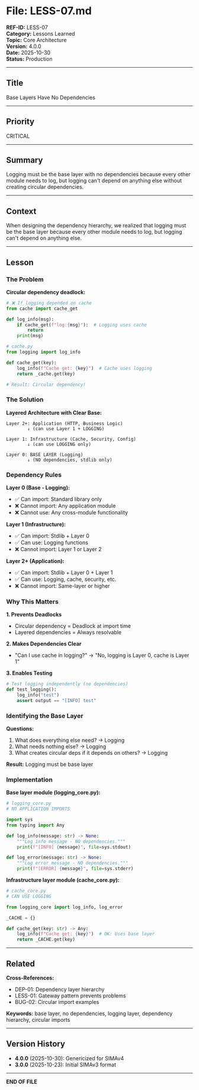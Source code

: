 # File: LESS-07.md

**REF-ID:** LESS-07  
**Category:** Lessons Learned  
**Topic:** Core Architecture  
**Version:** 4.0.0  
**Date:** 2025-10-30  
**Status:** Production

---

## Title

Base Layers Have No Dependencies

---

## Priority

CRITICAL

---

## Summary

Logging must be the base layer with no dependencies because every other module needs to log, but logging can't depend on anything else without creating circular dependencies.

---

## Context

When designing the dependency hierarchy, we realized that logging must be the base layer because every other module needs to log, but logging can't depend on anything else.

---

## Lesson

### The Problem

**Circular dependency deadlock:**
```python
# ❌ If logging depended on cache
from cache import cache_get

def log_info(msg):
    if cache_get(f"log:{msg}"):  # Logging uses cache
        return
    print(msg)

# cache.py
from logging import log_info

def cache_get(key):
    log_info(f"Cache get: {key}")  # Cache uses logging
    return _cache.get(key)

# Result: Circular dependency!
```

### The Solution

**Layered Architecture with Clear Base:**
```
Layer 2+: Application (HTTP, Business Logic)
        ↓ (can use Layer 1 + LOGGING)
        
Layer 1: Infrastructure (Cache, Security, Config)
        ↓ (can use LOGGING only)
        
Layer 0: BASE LAYER (Logging)
        ↓ (NO dependencies, stdlib only)
```

### Dependency Rules

**Layer 0 (Base - Logging):**
- ✅ Can import: Standard library only
- ❌ Cannot import: Any application module
- ❌ Cannot use: Any cross-module functionality

**Layer 1 (Infrastructure):**
- ✅ Can import: Stdlib + Layer 0
- ✅ Can use: Logging functions
- ❌ Cannot import: Layer 1 or Layer 2

**Layer 2+ (Application):**
- ✅ Can import: Stdlib + Layer 0 + Layer 1
- ✅ Can use: Logging, cache, security, etc.
- ❌ Cannot import: Same-layer or higher

### Why This Matters

**1. Prevents Deadlocks**
- Circular dependency = Deadlock at import time
- Layered dependencies = Always resolvable

**2. Makes Dependencies Clear**
- "Can I use cache in logging?" → "No, logging is Layer 0, cache is Layer 1"

**3. Enables Testing**
```python
# Test logging independently (no dependencies)
def test_logging():
    log_info("test")
    assert output == "[INFO] test"
```

### Identifying the Base Layer

**Questions:**
1. What does everything else need? → Logging
2. What needs nothing else? → Logging
3. What creates circular deps if it depends on others? → Logging

**Result:** Logging must be base layer

### Implementation

**Base layer module (logging_core.py):**
```python
# logging_core.py
# NO APPLICATION IMPORTS

import sys
from typing import Any

def log_info(message: str) -> None:
    """Log info message - NO dependencies."""
    print(f"[INFO] {message}", file=sys.stdout)

def log_error(message: str) -> None:
    """Log error message - NO dependencies."""
    print(f"[ERROR] {message}", file=sys.stderr)
```

**Infrastructure layer module (cache_core.py):**
```python
# cache_core.py
# CAN USE LOGGING

from logging_core import log_info, log_error

_CACHE = {}

def cache_get(key: str) -> Any:
    log_info(f"Cache get: {key}")  # OK: Uses base layer
    return _CACHE.get(key)
```

---

## Related

**Cross-References:**
- DEP-01: Dependency layer hierarchy
- LESS-01: Gateway pattern prevents problems
- BUG-02: Circular import examples

**Keywords:** base layer, no dependencies, logging layer, dependency hierarchy, circular imports

---

## Version History

- **4.0.0** (2025-10-30): Genericized for SIMAv4
- **3.0.0** (2025-10-23): Initial SIMAv3 format

---

**END OF FILE**
